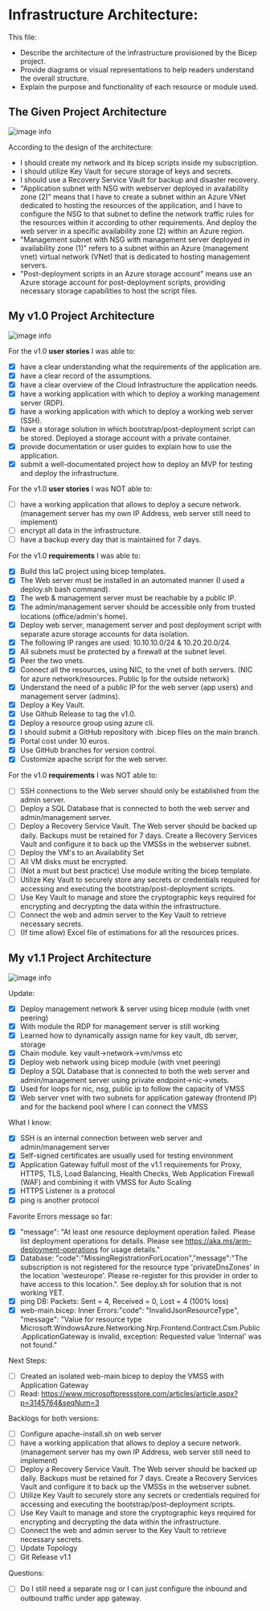 # Infrastructure Architecture:

This file:

- Describe the architecture of the infrastructure provisioned by the Bicep project.
- Provide diagrams or visual representations to help readers understand the overall structure.
- Explain the purpose and functionality of each resource or module used.

## The Given Project Architecture

![image info](https://github.com/techgrounds/techgrounds-anj-dtmr/blob/main/000_cloud_project/v1.0/Documentation/06_diagram/topology.png)

According to the design of the architecture:

- I should create my network and its bicep scripts inside my subscription.
- I should utilize Key Vault for secure storage of keys and secrets.
- I should use a Recovery Service Vault for backup and disaster recovery.
- "Application subnet with NSG with webserver deployed in availability zone (2)" means that I have to create a subnet within an Azure VNet dedicated to hosting the resources of the application, and I have to configure the NSG to that subnet to define the network traffic rules for the resources within it according to other requirements. And deploy the web server in a specific availability zone (2) within an Azure region.
- "Management subnet with NSG with management server deployed in availability zone (1)" refers to a subnet within an Azure (management vnet) virtual network (VNet) that is dedicated to hosting management servers.
- "Post-deployment scripts in an Azure storage account" means use an Azure storage account for post-deployment scripts, providing necessary storage capabilities to host the script files.

## My v1.0 Project Architecture

![image info](https://github.com/techgrounds/techgrounds-anj-dtmr/blob/main/000_cloud_project/v1.0/Documentation/06_diagram/cloud_architecture.drawio.png)

For the v1.0 **user stories** I was able to:

- [x] have a clear understanding what the requirements of the application are.
- [x] have a clear record of the assumptions.
- [x] have a clear overview of the Cloud Infrastructure the application needs.
- [x] have a working application with which to deploy a working management server (RDP).
- [x] have a working application with which to deploy a working web server (SSH).
- [x] have a storage solution in which bootstrap/post-deployment script can be stored. Deployed a storage account with a private container.
- [x] provide documentation or user guides to explain how to use the application.
- [x] submit a well-documentated project how to deploy an MVP for testing and deploy the infrastructure.

For the v1.0 **user stories** I was NOT able to:

- [ ] have a working application that allows to deploy a secure network. (management server has my own IP Address, web server still need to implement)
- [ ] encrypt all data in the infrastructure.
- [ ] have a backup every day that is maintained for 7 days.

For the v1.0 **requirements** I was able to:

- [x] Build this IaC project using bicep templates.
- [x] The Web server must be installed in an automated manner (I used a deploy.sh bash command).
- [x] The web & management server must be reachable by a public IP.
- [x] The admin/management server should be accessible only from trusted locations (office/admin's home).
- [x] Deploy web server, management server and post deployment script with separate azure storage accounts for data isolation.
- [x] The following IP ranges are used: 10.10.10.0/24 & 10.20.20.0/24.
- [x] All subnets must be protected by a firewall at the subnet level.
- [x] Peer the two vnets.
- [x] Connect all the resources, using NIC, to the vnet of both servers. (NIC for azure network/resources. Public Ip for the outside network)
- [x] Understand the need of a public IP for the web server (app users) and management server (admins).
- [x] Deploy a Key Vault.
- [x] Use Github Release to tag the v1.0.
- [x] Deploy a resource group using azure cli.
- [x] I should submit a GitHub repository with .bicep files on the main branch.
- [x] Portal cost under 10 euros.
- [x] Use GitHub branches for version control.
- [x] Customize apache script for the web server.

For the v1.0 **requirements** I was NOT able to:

- [ ] SSH connections to the Web server should only be established from the admin server.
- [ ] Deploy a SQL Database that is connected to both the web server and admin/management server.
- [ ] Deploy a Recovery Service Vault. The Web server should be backed up daily. Backups must be retained for 7 days. Create a Recovery Services Vault and configure it to back up the VMSSs in the webserver subnet.
- [ ] Deploy the VM's to an Availability Set
- [ ] All VM disks must be encrypted.
- [ ] (Not a must but best practice) Use module writing the bicep template.
- [ ] Utilize Key Vault to securely store any secrets or credentials required for accessing and executing the bootstrap/post-deployment scripts.
- [ ] Use Key Vault to manage and store the cryptographic keys required for encrypting and decrypting the data within the infrastructure.
- [ ] Connect the web and admin server to the Key Vault to retrieve necessary secrets.
- [ ] (If time allow) Excel file of estimations for all the resources prices.

## My v1.1 Project Architecture

![image info](https://github.com/techgrounds/techgrounds-anj-dtmr/blob/main/000_cloud_project/v1.1/Documentation/06_diagram/cloud_architecture.drawio.png)

Update:

- [x] Deploy management network & server using bicep module (with vnet peering)
- [x] With module the RDP for management server is still working
- [x] Learned how to dynamically assign name for key vault, db server, storage
- [x] Chain module. key vault->network->vm/vmss etc
- [x] Deploy web network using bicep module (with vnet peering)
- [x] Deploy a SQL Database that is connected to both the web server and admin/management server using private endpoint->nic->vnets.
- [x] Used for loops for nic, nsg, public ip to follow the capacity of VMSS
- [x] Web server vnet with two subnets for application gateway (frontend IP) and for the backend pool where I can connect the VMSS

What I know:

- [x] SSH is an internal connection between web server and admin/management server
- [x] Self-signed certificates are usually used for testing environment
- [x] Application Gateway fulfull most of the v1.1 requirements for Proxy, HTTPS, TLS, Load Balancing, Health Checks, Web Application Firewall (WAF) and combining it with VMSS for Auto Scaling
- [x] HTTPS Listener is a protocol
- [x] ping is another protocol

Favorite Errors message so far:

- [x] "message": "At least one resource deployment operation failed. Please list deployment operations for details. Please see https://aka.ms/arm-deployment-operations for usage details."
- [x] Database: "code":"MissingRegistrationForLocation","message":"The subscription is not registered for the resource type 'privateDnsZones' in the location 'westeurope'. Please re-register for this provider in order to have access to this location.". See deploy.sh for solution that is not working YET.
- [x] ping DB: Packets: Sent = 4, Received = 0, Lost = 4 (100% loss)
- [x] web-main.bicep: Inner Errors:"code": "InvalidJsonResourceType", "message": "Value for resource type Microsoft.WindowsAzure.Networking.Nrp.Frontend.Contract.Csm.Public.ApplicationGateway is invalid, exception: Requested value 'Internal' was not found."

Next Steps:

- [ ] Created an isolated web-main.bicep to deploy the VMSS with Application Gateway
- [ ] Read: https://www.microsoftpressstore.com/articles/article.aspx?p=3145764&seqNum=3

Backlogs for both versions:

- [ ] Configure apache-install.sh on web server
- [ ] have a working application that allows to deploy a secure network. (management server has my own IP Address, web server still need to implement)
- [ ] Deploy a Recovery Service Vault. The Web server should be backed up daily. Backups must be retained for 7 days. Create a Recovery Services Vault and configure it to back up the VMSSs in the webserver subnet.
- [ ] Utilize Key Vault to securely store any secrets or credentials required for accessing and executing the bootstrap/post-deployment scripts.
- [ ] Use Key Vault to manage and store the cryptographic keys required for encrypting and decrypting the data within the infrastructure.
- [ ] Connect the web and admin server to the Key Vault to retrieve necessary secrets.
- [ ] Update Topology
- [ ] Git Release v1.1

Questions:

- [ ] Do I still need a separate nsg or I can just configure the inbound and outbound traffic under app gateway.
